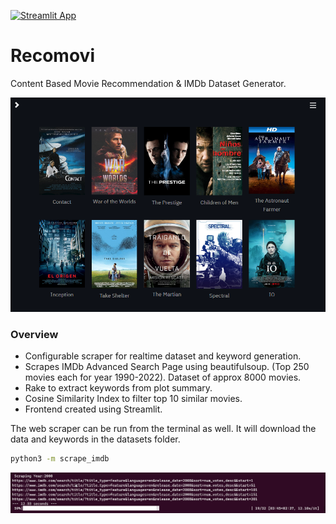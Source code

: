 [![Streamlit App](https://static.streamlit.io/badges/streamlit_badge_black_white.svg)](https://share.streamlit.io/carteakey/recomovi/)

# Recomovi

Content Based Movie Recommendation & IMDb Dataset Generator.

![Demo](/screenshots/recomovi.png)

### Overview
- Configurable scraper for realtime dataset and keyword generation.
- Scrapes IMDb Advanced Search Page using beautifulsoup. (Top 250 movies each for year 1990-2022). Dataset of approx 8000 movies.
- Rake to extract keywords from plot summary.
- Cosine Similarity Index to filter top 10 similar movies.
- Frontend created using Streamlit.

The web scraper can be run from the terminal as well. It will download the data and keywords in the datasets folder.
```bash
python3 -m scrape_imdb
```
![Terminal](/screenshots/terminal.png)

